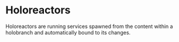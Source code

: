 # Holoreactors

Holoreactors are running services spawned from the content within a holobranch and automatically bound to its changes.
